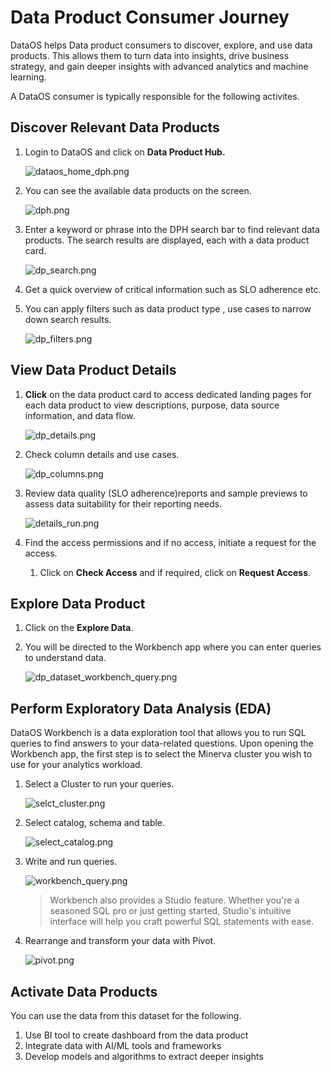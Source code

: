 # Data Product Consumer Journey

DataOS helps Data product consumers to discover, explore, and use data products. This allows them to turn data into insights, drive business strategy, and gain deeper insights with advanced analytics and machine learning.

A DataOS consumer is typically responsible for the following activites.

## Discover Relevant Data Products

1. Login to DataOS and click on **Data Product Hub.**

    ![dataos_home_dph.png](/getting_started/dataos_home_dph.png)

2. You can see the available data products on the screen.

    ![dph.png](/getting_started/dph.png)

3. Enter a keyword or phrase into the DPH search bar to find relevant data products. The search results are displayed, each with a data product card.

    ![dp_search.png](/getting_started/dp_search.png)

4. Get a quick overview of critical information such as SLO adherence etc.
5. You can apply filters such as data product type , use cases to narrow down search results.

    ![dp_filters.png](/getting_started/dp_filters.png)

## View Data Product Details

1. **Click** on the data product card to access dedicated landing pages for each data product to view descriptions, purpose, data source information, and data flow.
    
    ![dp_details.png](/getting_started/dp_details.png)
    
2. Check column details and use cases.
    
    ![dp_columns.png](/getting_started/dp_columns.png)
    
3. Review data quality (SLO adherence)reports and sample previews to assess data suitability for their reporting needs.
    
    ![details_run.png](/getting_started/details_run.png)
    
4. Find the access permissions and if no access, initiate a request for the access.
    1. Click on **Check Access** and if required, click on **Request Access**.

## Explore Data Product 

1. Click on the **Explore Data**.
2. You will be directed to the Workbench app where you can enter queries to understand data.
    
    ![dp_dataset_workbench_query.png](/getting_started/dp_dataset_workbench_query.png)
        
## Perform Exploratory Data Analysis (EDA)

DataOS Workbench is a data exploration tool that allows you to run SQL queries to find answers to your data-related questions. Upon opening the Workbench app, the first step is to select the Minerva cluster you wish to use for your analytics workload.
    
1. Select a Cluster to run your queries.
    
    ![selct_cluster.png](/getting_started/data_product_consumer/selct_cluster.png)
    
2. Select catalog, schema and table.
    
    ![select_catalog.png](/getting_started/data_product_consumer/select_catalog.png)
    
3. Write and run queries. 
    
    ![workbench_query.png](/getting_started/data_product_consumer/workbench_query.png)
    
    > Workbench also provides a Studio feature. Whether you're a seasoned SQL pro or just getting started, Studio's intuitive interface will help you craft powerful SQL statements with ease.
    > 
4. Rearrange and transform your data with Pivot.
    
    ![pivot.png](/getting_started/data_product_consumer/pivot.png)

## Activate Data Products
    
You can use the data from this dataset for the following.

1. Use BI tool to create dashboard from the data product
2. Integrate data with AI/ML tools and frameworks
3. Develop models and algorithms to extract deeper insights